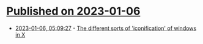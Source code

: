 # [Published on 2023-01-06](index.md)

* [2023-01-06, 05:09:27](https://news.ycombinator.com/item?id=34271218) - [The different sorts of 'iconification' of windows in X](https://utcc.utoronto.ca/~cks/space/blog/unix/XIconificationManyWays)
